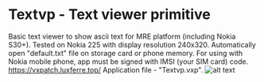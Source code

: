 # Textvp - Text viewer primitive
Basic text viewer to show ascii text for MRE platform (including Nokia S30+). Tested on Nokia 225 with display resolution 240x320. Automatically open "default.txt" file on storage card or phone memory.
For using with Nokia mobile phone, app must be signed with IMSI (your SIM card) code.
https://vxpatch.luxferre.top/
Application file - "Textvp.vxp".
![alt text](https://rdzdx.github.io/textvp/Picture.jpg)

